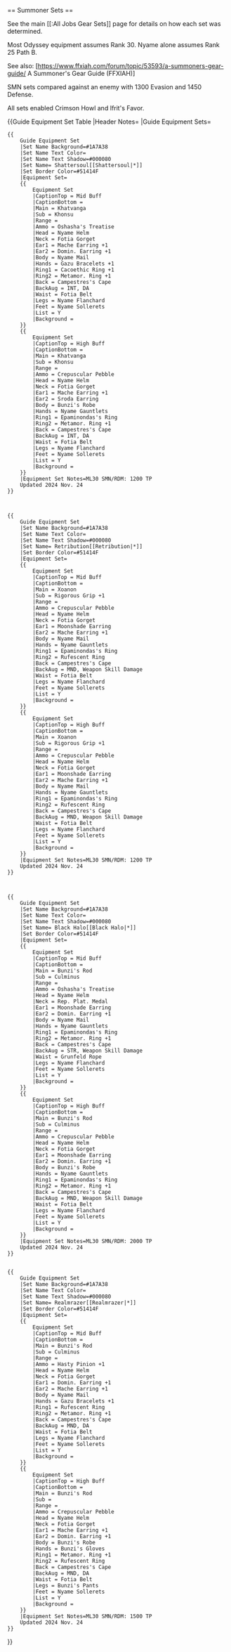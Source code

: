 == Summoner Sets ==

See the main [[:All Jobs Gear Sets]] page for details on how each set was determined.

Most Odyssey equipment assumes Rank 30. Nyame alone assumes Rank 25 Path B.

See also: [https://www.ffxiah.com/forum/topic/53593/a-summoners-gear-guide/  A Summoner's Gear Guide (FFXIAH)]


SMN sets compared against an enemy with 1300 Evasion and 1450 Defense.

All sets enabled Crimson Howl and Ifrit's Favor.

{{Guide Equipment Set Table
    |Header Notes=
    |Guide Equipment Sets=


    {{
        Guide Equipment Set
        |Set Name Background=#1A7A38
        |Set Name Text Color=
        |Set Name Text Shadow=#000080
        |Set Name= Shattersoul[[Shattersoul|*]]
        |Set Border Color=#51414F
        |Equipment Set=
        {{
            Equipment Set
            |CaptionTop = Mid Buff
            |CaptionBottom =
            |Main = Khatvanga
            |Sub = Khonsu
            |Range =
            |Ammo = Oshasha's Treatise
            |Head = Nyame Helm
            |Neck = Fotia Gorget
            |Ear1 = Mache Earring +1
            |Ear2 = Domin. Earring +1
            |Body = Nyame Mail
            |Hands = Gazu Bracelets +1
            |Ring1 = Cacoethic Ring +1
            |Ring2 = Metamor. Ring +1
            |Back = Campestres's Cape
            |BackAug = INT, DA
            |Waist = Fotia Belt
            |Legs = Nyame Flanchard
            |Feet = Nyame Sollerets
            |List = Y
            |Background =
        }}
        {{
            Equipment Set
            |CaptionTop = High Buff
            |CaptionBottom =
            |Main = Khatvanga
            |Sub = Khonsu
            |Range =
            |Ammo = Crepuscular Pebble
            |Head = Nyame Helm
            |Neck = Fotia Gorget
            |Ear1 = Mache Earring +1
            |Ear2 = Sroda Earring
            |Body = Bunzi's Robe
            |Hands = Nyame Gauntlets
            |Ring1 = Epaminondas's Ring
            |Ring2 = Metamor. Ring +1
            |Back = Campestres's Cape
            |BackAug = INT, DA
            |Waist = Fotia Belt
            |Legs = Nyame Flanchard
            |Feet = Nyame Sollerets
            |List = Y
            |Background =
        }}
        |Equipment Set Notes=ML30 SMN/RDM: 1200 TP
        Updated 2024 Nov. 24
    }}



    {{
        Guide Equipment Set
        |Set Name Background=#1A7A38
        |Set Name Text Color=
        |Set Name Text Shadow=#000080
        |Set Name= Retribution[[Retribution|*]]
        |Set Border Color=#51414F
        |Equipment Set=
        {{
            Equipment Set
            |CaptionTop = Mid Buff
            |CaptionBottom =
            |Main = Xoanon
            |Sub = Rigorous Grip +1
            |Range =
            |Ammo = Crepuscular Pebble
            |Head = Nyame Helm
            |Neck = Fotia Gorget
            |Ear1 = Moonshade Earring
            |Ear2 = Mache Earring +1
            |Body = Nyame Mail
            |Hands = Nyame Gauntlets
            |Ring1 = Epaminondas's Ring
            |Ring2 = Rufescent Ring
            |Back = Campestres's Cape
            |BackAug = MND, Weapon Skill Damage
            |Waist = Fotia Belt
            |Legs = Nyame Flanchard
            |Feet = Nyame Sollerets
            |List = Y
            |Background =
        }}
        {{
            Equipment Set
            |CaptionTop = High Buff
            |CaptionBottom =
            |Main = Xoanon
            |Sub = Rigorous Grip +1
            |Range =
            |Ammo = Crepuscular Pebble
            |Head = Nyame Helm
            |Neck = Fotia Gorget
            |Ear1 = Moonshade Earring
            |Ear2 = Mache Earring +1
            |Body = Nyame Mail
            |Hands = Nyame Gauntlets
            |Ring1 = Epaminondas's Ring
            |Ring2 = Rufescent Ring
            |Back = Campestres's Cape
            |BackAug = MND, Weapon Skill Damage
            |Waist = Fotia Belt
            |Legs = Nyame Flanchard
            |Feet = Nyame Sollerets
            |List = Y
            |Background =
        }}
        |Equipment Set Notes=ML30 SMN/RDM: 1200 TP
        Updated 2024 Nov. 24
    }}



    {{
        Guide Equipment Set
        |Set Name Background=#1A7A38
        |Set Name Text Color=
        |Set Name Text Shadow=#000080
        |Set Name= Black Halo[[Black Halo|*]]
        |Set Border Color=#51414F
        |Equipment Set=
        {{
            Equipment Set
            |CaptionTop = Mid Buff
            |CaptionBottom =
            |Main = Bunzi's Rod
            |Sub = Culminus
            |Range =
            |Ammo = Oshasha's Treatise
            |Head = Nyame Helm
            |Neck = Rep. Plat. Medal
            |Ear1 = Moonshade Earring
            |Ear2 = Domin. Earring +1
            |Body = Nyame Mail
            |Hands = Nyame Gauntlets
            |Ring1 = Epaminondas's Ring
            |Ring2 = Metamor. Ring +1
            |Back = Campestres's Cape
            |BackAug = STR, Weapon Skill Damage
            |Waist = Grunfeld Rope
            |Legs = Nyame Flanchard
            |Feet = Nyame Sollerets
            |List = Y
            |Background =
        }}
        {{
            Equipment Set
            |CaptionTop = High Buff
            |CaptionBottom =
            |Main = Bunzi's Rod
            |Sub = Culminus
            |Range =
            |Ammo = Crepuscular Pebble
            |Head = Nyame Helm
            |Neck = Fotia Gorget
            |Ear1 = Moonshade Earring
            |Ear2 = Domin. Earring +1
            |Body = Bunzi's Robe
            |Hands = Nyame Gauntlets
            |Ring1 = Epaminondas's Ring
            |Ring2 = Metamor. Ring +1
            |Back = Campestres's Cape
            |BackAug = MND, Weapon Skill Damage
            |Waist = Fotia Belt
            |Legs = Nyame Flanchard
            |Feet = Nyame Sollerets
            |List = Y
            |Background =
        }}
        |Equipment Set Notes=ML30 SMN/RDM: 2000 TP
        Updated 2024 Nov. 24
    }}


    {{
        Guide Equipment Set
        |Set Name Background=#1A7A38
        |Set Name Text Color=
        |Set Name Text Shadow=#000080
        |Set Name= Realmrazer[[Realmrazer|*]]
        |Set Border Color=#51414F
        |Equipment Set=
        {{
            Equipment Set
            |CaptionTop = Mid Buff
            |CaptionBottom =
            |Main = Bunzi's Rod
            |Sub = Culminus
            |Range =
            |Ammo = Hasty Pinion +1
            |Head = Nyame Helm
            |Neck = Fotia Gorget
            |Ear1 = Domin. Earring +1
            |Ear2 = Mache Earring +1
            |Body = Nyame Mail
            |Hands = Gazu Bracelets +1
            |Ring1 = Rufescent Ring
            |Ring2 = Metamor. Ring +1
            |Back = Campestres's Cape
            |BackAug = MND, DA
            |Waist = Fotia Belt
            |Legs = Nyame Flanchard
            |Feet = Nyame Sollerets
            |List = Y
            |Background =
        }}
        {{
            Equipment Set
            |CaptionTop = High Buff
            |CaptionBottom =
            |Main = Bunzi's Rod
            |Sub =
            |Range =
            |Ammo = Crepuscular Pebble
            |Head = Nyame Helm
            |Neck = Fotia Gorget
            |Ear1 = Mache Earring +1
            |Ear2 = Domin. Earring +1
            |Body = Bunzi's Robe
            |Hands = Bunzi's Gloves
            |Ring1 = Metamor. Ring +1
            |Ring2 = Rufescent Ring
            |Back = Campestres's Cape
            |BackAug = MND, DA
            |Waist = Fotia Belt
            |Legs = Bunzi's Pants
            |Feet = Nyame Sollerets
            |List = Y
            |Background =
        }}
        |Equipment Set Notes=ML30 SMN/RDM: 1500 TP
        Updated 2024 Nov. 24
    }}

}}